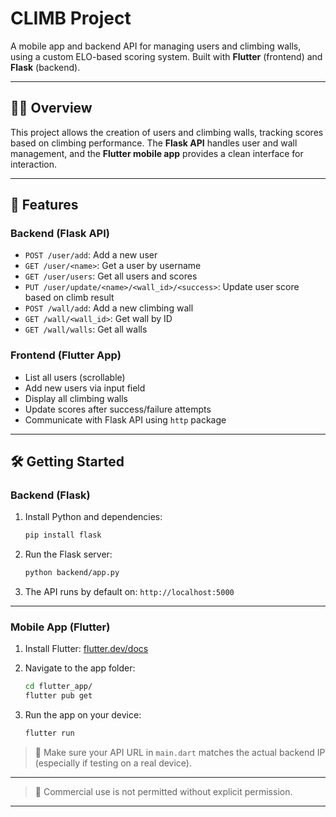 # CLIMB Project

A mobile app and backend API for managing users and climbing walls, using a custom ELO-based scoring system. Built with **Flutter** (frontend) and **Flask** (backend).

---

## 🧗‍♂️ Overview

This project allows the creation of users and climbing walls, tracking scores based on climbing performance. The **Flask API** handles user and wall management, and the **Flutter mobile app** provides a clean interface for interaction.

---

## 🚀 Features

### Backend (Flask API)
- `POST /user/add`: Add a new user
- `GET /user/<name>`: Get a user by username
- `GET /user/users`: Get all users and scores
- `PUT /user/update/<name>/<wall_id>/<success>`: Update user score based on climb result
- `POST /wall/add`: Add a new climbing wall
- `GET /wall/<wall_id>`: Get wall by ID
- `GET /wall/walls`: Get all walls

### Frontend (Flutter App)
- List all users (scrollable)
- Add new users via input field
- Display all climbing walls
- Update scores after success/failure attempts
- Communicate with Flask API using `http` package

---

## 🛠️ Getting Started

### Backend (Flask)

1. Install Python and dependencies:
    ```bash
    pip install flask
    ```

2. Run the Flask server:
    ```bash
    python backend/app.py
    ```

3. The API runs by default on: `http://localhost:5000`

---

### Mobile App (Flutter)

1. Install Flutter: [flutter.dev/docs](https://flutter.dev/docs/get-started/install)

2. Navigate to the app folder:
    ```bash
    cd flutter_app/
    flutter pub get
    ```

3. Run the app on your device:
    ```bash
    flutter run
    ```

> 📱 Make sure your API URL in `main.dart` matches the actual backend IP (especially if testing on a real device).

---

> 🚫 Commercial use is not permitted without explicit permission.

---

